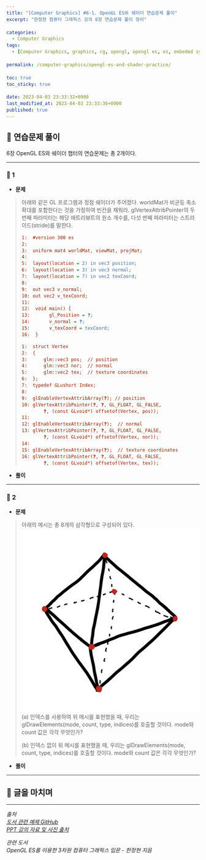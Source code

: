 ```yaml
---
title: "[Computer Graphics] #6-1. OpenGL ES와 쉐이더 연습문제 풀이"
excerpt: "한정현 컴퓨터 그래픽스 강의 6장 연습문제 풀이 정리"

categories:
  - Computer Graphics
tags:
  - [Computer Graphics, graphics, cg, opengl, opengl es, es, embeded system, shader, practice]

permalink: /computer-graphics/opengl-es-and-shader-practice/

toc: true
toc_sticky: true

date: 2023-04-03 23:33:32+0900
last_modified_at: 2023-04-03 23:33:36+0900
published: true
---
```


## 👻 연습문제 풀이
6장 OpenGL ES와 쉐이더 챕터의 연습문제는 총 2개이다.

***

### 🌱 1
- **문제**

> 아래와 같은 GL 프로그램과 정점 쉐이더가 주어졌다. worldMat가 비균등 축소확대를 포함한다는 것을 가정하여 빈칸을 채워라. glVertexAttribPointer의 두 번째 파라미터는 해당 애트리뷰트의 원소 개수를, 다섯 번째 파라미터는 스트라이드(stride)를 말한다.
>
> ```ini
> 1:  #version 300 es
> 2: 
> 3:  uniform mat4 worldMat, viewMat, projMat;
> 4:
> 5:  layout(location = 2) in vec3 position;
> 6:  layout(location = 3) in vec3 normal;
> 7:  layout(location = 7) in vec2 texCoord;
> 8:
> 9:  out vec3 v_normal;
> 10: out vec2 v_texCoord;
> 11:
> 12:  void main() {
> 13:       gl_Position = ❓;
> 14:       v_normal = ❓;
> 15:       v_texCoord = texCoord;  
> 16:  }
> ```
>
> ```ini
> 1:  struct Vertex
> 2:  {
> 3:      glm::vec3 pos;  // position
> 4:      glm::vec3 nor;  // normal
> 5:      glm::vec2 tex;  // texture coordinates
> 6:  };
> 7:  typedef GLushort Index;
> 8:  
> 9:  glEnableVertexAttribArray(❓); // position
> 10: glVertexAttribPointer(❓, ❓, GL_FLOAT, GL_FALSE,
>         ❓, (const GLvoid*) offsetof(Vertex, pos));
> 11: 
> 12: glEnableVertexAttribArray(❓);  // normal
> 13: glVertexAttribPointer(❓, ❓, GL_FLOAT, GL_FALSE,
>         ❓, (const GLvoid*) offsetof(Vertex, nor));
> 14: 
> 15: glEnableVertexAttribArray(❓);  // texture coordinates
> 16: glVertexAttribPointer(❓, ❓, GL_FLOAT, GL_FALSE,
>         ❓, (const GLvoid*) offsetof(Vertex, tex));
> ```

- **풀이**


***

### 🌱 2
- **문제**

> 아래의 메시는 총 8개의 삼각형으로 구성되어 있다.   
![Alt Text](/assets/images/posts_img/basics/computer-graphics/opengl-es-and-shader-practice/2.jpg)   
(a) 인덱스를 사용하여 위 메시를 표현했을 때, 우리는 glDrawElements(mode, count, type, indices)를 호출할 것이다. mode와 count 값은 각각 무엇인가?
>
> (b) 인덱스 없이 위 메시를 표현했을 때, 우리는 glDrawElements(mode, count, type, indices)를 호출할 것이다. mode와 count 값은 각각 무엇인가?

- **풀이**

***

## 👻 글을 마치며


***

_출처_   
_[도서 관련 예제 GitHub](https://github.com/medialab-ku/openGLESbook)_   
_[PPT 강의 자료 및 사진 출처](https://media.korea.ac.kr/books/)_

_관련 도서_   
_OpenGL ES를 이용한 3차원 컴퓨터 그래픽스 입문 - 한정현 지음_   
